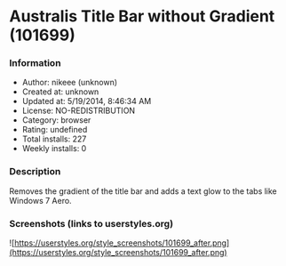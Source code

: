 # Australis Title Bar without Gradient (101699)

### Information
- Author: nikeee (unknown)
- Created at: unknown
- Updated at: 5/19/2014, 8:46:34 AM
- License: NO-REDISTRIBUTION
- Category: browser
- Rating: undefined
- Total installs: 227
- Weekly installs: 0


### Description
Removes the gradient of the title bar and adds a text glow to the tabs like Windows 7 Aero.


### Screenshots (links to userstyles.org)
![https://userstyles.org/style_screenshots/101699_after.png](https://userstyles.org/style_screenshots/101699_after.png)



